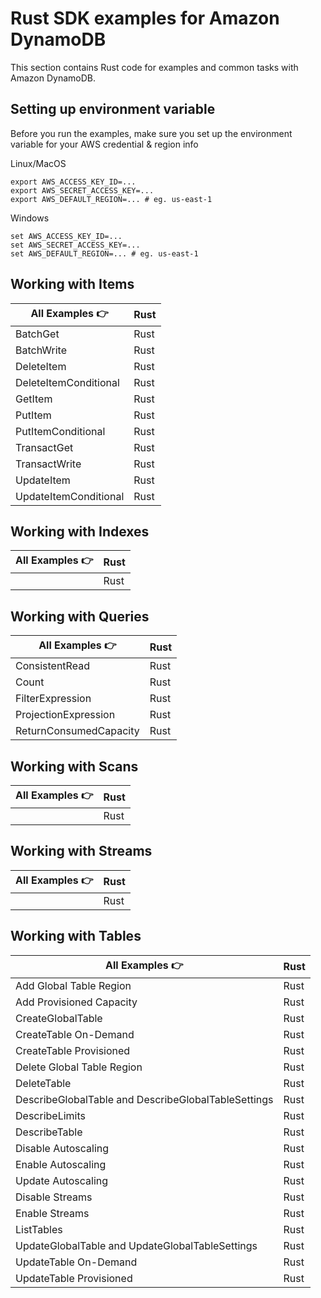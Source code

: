 # Rust SDK examples for Amazon DynamoDB

This section contains Rust code for examples and common tasks with Amazon DynamoDB.

## Setting up environment variable
Before you run the examples, make sure you set up the environment variable for your AWS credential & region info

Linux/MacOS
```
export AWS_ACCESS_KEY_ID=...
export AWS_SECRET_ACCESS_KEY=...
export AWS_DEFAULT_REGION=... # eg. us-east-1
```

Windows
```
set AWS_ACCESS_KEY_ID=...
set AWS_SECRET_ACCESS_KEY=...
set AWS_DEFAULT_REGION=... # eg. us-east-1
```

## Working with Items

| All Examples 👉       | Rust |
| --------------------- | ---- |
| BatchGet              | Rust |
| BatchWrite            | Rust |
| DeleteItem            | Rust |
| DeleteItemConditional | Rust |
| GetItem               | Rust |
| PutItem               | Rust |
| PutItemConditional    | Rust |
| TransactGet           | Rust |
| TransactWrite         | Rust |
| UpdateItem            | Rust |
| UpdateItemConditional | Rust |

## Working with Indexes

| All Examples 👉 | Rust |
| --------------- | ---- |
|                 | Rust |

## Working with Queries

| All Examples 👉        | Rust |
| ---------------------- | ---- |
| ConsistentRead         | Rust |
| Count                  | Rust |
| FilterExpression       | Rust |
| ProjectionExpression   | Rust |
| ReturnConsumedCapacity | Rust |

## Working with Scans

| All Examples 👉 | Rust |
| --------------- | ---- |
|                 | Rust |

## Working with Streams

| All Examples 👉 | Rust |
| --------------- | ---- |
|                 | Rust |

## Working with Tables

| All Examples 👉                                     | Rust |
| --------------------------------------------------- | ---- |
| Add Global Table Region                             | Rust |
| Add Provisioned Capacity                            | Rust |
| CreateGlobalTable                                   | Rust |
| CreateTable On-Demand                               | Rust |
| CreateTable Provisioned                             | Rust |
| Delete Global Table Region                          | Rust |
| DeleteTable                                         | Rust |
| DescribeGlobalTable and DescribeGlobalTableSettings | Rust |
| DescribeLimits                                      | Rust |
| DescribeTable                                       | Rust |
| Disable Autoscaling                                 | Rust |
| Enable Autoscaling                                  | Rust |
| Update Autoscaling                                  | Rust |
| Disable Streams                                     | Rust |
| Enable Streams                                      | Rust |
| ListTables                                          | Rust |
| UpdateGlobalTable and UpdateGlobalTableSettings     | Rust |
| UpdateTable On-Demand                               | Rust |
| UpdateTable Provisioned                             | Rust |

